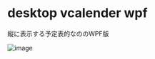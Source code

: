 # desktop vcalender wpf
縦に表示する予定表的なののWPF版

![image](https://github.com/emptybraces/desktop_vcalender_wpf/assets/1441835/1d4e69bb-b152-4725-8eb7-0dd26363efff)
